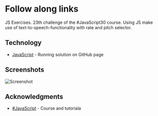 # Follow along links

JS Exercises. 23th challenge of the #JavaScript30 course.
Using JS make use of text-to-speech-functionality with rate and pitch selector.

## Technology

* [JavaScript](https://kmthorsnes.github.io/23-speech-synthesis/) - Running solution on GitHub page

## Screenshots
![Screenshot](https://github.com/kmthorsnes/23-speech-synthesis/blob/master/screenshots/gif1.gif?raw=true "Optional title")

## Acknowledgments

* [#JavaScript](https://javascript30.com/) - Course and tutoriala